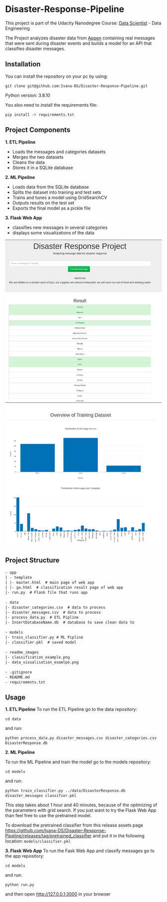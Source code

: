 # Disaster-Response-Pipeline
This project is part of the Udacity Nanodegree Course: 
[Data Scientist](https://www.udacity.com/course/data-scientist-nanodegree--nd025) - Data Engineering

The Project analyzes disaster data from [Appen](https://appen.com/) containing real messages that 
were sent during disaster events and builds a model for an API that classifies disaster messages.

## Installation
You can install the repository on your pc by using:
```
git clone git@github.com:Ivana-DS/Disaster-Response-Pipeline.git
```
Python version: 3.8.10

You also need to install the requirements file:
```
pip install -r requirements.txt
```

## Project Components
**1. ETL Pipeline**
- Loads the messages and categories datasets
- Merges the two datasets
- Cleans the data
- Stores it in a SQLite database

**2. ML Pipeline** 
- Loads data from the SQLite database
- Splits the dataset into training and test sets
- Trains and tunes a model using GridSearchCV
- Outputs results on the test set
- Exports the final model as a pickle file

**3. Flask Web App**
- classifies new messages in several categories
- displays some visualizations of the data

![classification_example.png](readme_images/classification_example.png)
![data_visualisation_examlpe.png](readme_images/data_visualisation_examlpe.png)

## Project Structure
```
- app
| - template
| |- master.html  # main page of web app
| |- go.html  # classification result page of web app
|- run.py  # Flask file that runs app

- data
|- disaster_categories.csv  # data to process 
|- disaster_messages.csv  # data to process
|- process_data.py  # ETL Pipline
|- InsertDatabaseName.db  # database to save clean data to

- models
|- train_classifier.py # ML Pipline
|- classifier.pkl  # saved model 

- readme_images 
|- classification_example.png
|- data_visualisation_examlpe.png

- .gitignore
- README.md
- requirements.txt
```
## Usage
**1. ETL Pipeline**
To run the ETL Pipeline go to the data repository:

```
cd data
```
and run:

```
python process_data.py disaster_messages.csv disaster_categories.csv DisasterResponse.db
```
**2. ML Pipeline**

To run the ML Pipeline and train the model go to the models repository:

```
cd models
```
and run:

```
python train_classifier.py ../data/DisasterResponse.db disaster_messages classifier.pkl
```
This step takes about 1 hour and 40 minutes, because of the optimizing of the parameters with grid search.
If you just want to try the Flask Web App than feel free to use the pretrained model.

To download the pretrained classifier from this release assets page https://github.com/Ivana-DS/Disaster-Response-Pipeline/releases/tag/pretrained_classifier and put it in the following location:
`models/classifier.pkl`

**3. Flask Web App**
To run the Fask Web App and classify messages go to the app repository:

```
cd models
```
and run:

```
python run.py
```
and then open http://127.0.0.1:3000 in your browser

